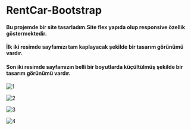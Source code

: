 # RentCar-Bootstrap

#### Bu projemde bir site tasarladım.Site flex yapıda olup responsive özellik göstermektedir.

#### İlk iki resimde sayfamızı tam kaplayacak şekilde bir tasarım görünümü vardır.

#### Son iki resimde sayfamızın belli bir boyutlarda küçültülmüş şekilde bir tasarım görünümü vardır.



![1](https://user-images.githubusercontent.com/52690917/117461176-f0aeca80-af55-11eb-8b11-d0b638e980a6.png)

![2](https://user-images.githubusercontent.com/52690917/117461327-189e2e00-af56-11eb-9fdc-2b90aedc1dfc.png)


![3](https://user-images.githubusercontent.com/52690917/117461389-28b60d80-af56-11eb-9567-d6213906e10a.png)

![4](https://user-images.githubusercontent.com/52690917/117461398-2bb0fe00-af56-11eb-89b4-a856083bc17d.png)

